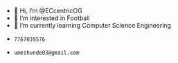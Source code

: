 - 👋 Hi, I’m @ECcentricOG
- 👀 I’m interested in Football
- 🌱 I’m currently learning Computer Science Engineering
-     7767039576
-     umeshunde03@gmail.com
